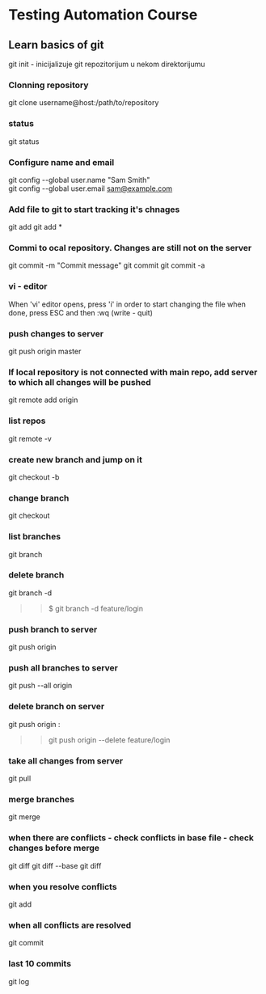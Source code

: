 # Testing Automation Course


## Learn basics of git

git init    -  inicijalizuje git repozitorijum u nekom direktorijumu

### Clonning repository
git clone username@host:/path/to/repository

### status
git status

### Configure name and email
git config --global user.name "Sam Smith"     
git config --global user.email sam@example.com    

### Add file to git to start tracking it's chnages
git add <filename>
git add *

### Commi to ocal repository. Changes are still not on the server
git commit -m "Commit message"
git commit
git commit -a

### vi   - editor
When 'vi' editor opens, press 'i' in order to start changing the file
when done, press ESC and then :wq   (write - quit)

### push changes to server
git push origin master


### If local repository is not connected with main repo, add server to which all changes will be pushed
git remote add origin <server>

### list repos
git remote -v

### create new branch and jump on it
git checkout -b <branchname>

### change branch
git checkout <branchname>

### list branches
git branch

### delete branch
git branch -d <branchname>
>> $ git branch -d feature/login

### push branch to server
git push origin <branchname>

### push all branches to server
git push --all origin

### delete branch on server
git push origin :<branchname>
>> git push origin --delete feature/login

### take all changes from server
git pull

### merge branches
git merge <branchname>

### when there are conflicts - check conflicts in base file - check changes before merge
git diff
git diff --base <filename>
git diff <sourcebranch> <targetbranch>

### when you resolve conflicts
git add <filename>

### when all conflicts are resolved
git commit

### last 10 commits
git log

